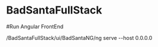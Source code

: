# BadSantaFullStack
#Run Angular FrontEnd

/BadSantaFullStack/ui/BadSantaNG/ng serve --host 0.0.0.0
